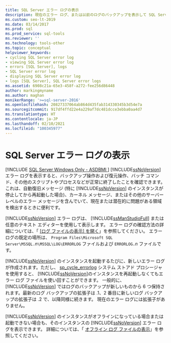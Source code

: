 ```yaml
---
title: SQL Server エラー ログの表示
description: 現在のエラー ログ、または以前のログのバックアップを表示して SQL Server で問題を検出して、プロセスが正常に完了したかどうかを確認します。
ms.custom: seo-lt-2019
ms.date: 03/14/2017
ms.prod: sql
ms.prod_service: sql-tools
ms.reviewer: ''
ms.technology: tools-other
ms.topic: conceptual
helpviewer_keywords:
- cycling SQL Server error log
- viewing SQL Server error log
- errors [SQL Server], logs
- SQL Server error log
- displaying SQL Server error log
- logs [SQL Server], SQL Server error logs
ms.assetid: 6908c21a-65e3-458f-a272-fee256d86448
author: markingmyname
ms.author: maghan
monikerRange: '>=sql-server-2016'
ms.openlocfilehash: 20827337064ab864d435fab314330345b3d54e7a
ms.sourcegitcommit: 917df4ffd22e4a229af7dc481dcce3ebba0aa4d7
ms.translationtype: HT
ms.contentlocale: ja-JP
ms.lasthandoff: 02/10/2021
ms.locfileid: "100345977"
---
```

# <a name="viewing-the-sql-server-error-log"></a>SQL Server エラー ログの表示
[!INCLUDE [SQL Server Windows Only - ASDBMI ](../../includes/applies-to-version/sql-windows-only-asdbmi.md)]
  [!INCLUDE[ssNoVersion](../../includes/ssnoversion-md.md)] エラー ログを表示すると、バックアップ操作および復元操作、バッチ コマンド、その他のスクリプトやプロセスなどが正常に終了したことを確認できます。 これは、自動復旧メッセージ (特に [!INCLUDE[ssNoVersion](../../includes/ssnoversion-md.md)] のインスタンスが停止してから再起動した場合)、カーネル メッセージ、またはその他のサーバー レベルのエラー メッセージを含んでいて、現在または潜在的に問題がある領域を検出するときに便利です。  
  
 [!INCLUDE[ssNoVersion](../../includes/ssnoversion-md.md)] エラー ログは、 [!INCLUDE[ssManStudioFull](../../includes/ssmanstudiofull-md.md)] または任意のテキスト エディターを使用して表示します。 エラー ログの確認方法の詳細については、「 [[ログ ファイルの表示] を開く](../../relational-databases/logs/open-log-file-viewer.md)」を参照してください。 エラー ログの既定の場所は、 `Program Files\Microsoft SQL Server\MSSQL.`*n*`\MSSQL\LOG\ERRORLOG` ファイルおよび `ERRORLOG.`*n* ファイルです。  
  
 [!INCLUDE[ssNoVersion](../../includes/ssnoversion-md.md)] のインスタンスを起動するたびに、新しいエラー ログが作成されます。ただし、 [sp_cycle_errorlog](../../relational-databases/system-stored-procedures/sp-cycle-errorlog-transact-sql.md) システム ストアド プロシージャを使用すると、 [!INCLUDE[ssNoVersion](../../includes/ssnoversion-md.md)]のインスタンスを再起動しなくてもエラー ログ ファイルを使い回すことができます。 一般的に、 [!INCLUDE[ssNoVersion](../../includes/ssnoversion-md.md)] ではログのバックアップが新しいものから 6 つ保持されます。最新のログ バックアップの拡張子は .1、2 番目に新しいログ バックアップの拡張子は .2 で、以降同様に続きます。 現在のエラー ログには拡張子がありません。  
  
 [!INCLUDE[ssNoVersion](../../includes/ssnoversion-md.md)] のインスタンスがオフラインになっている場合または起動できない場合も、そのインスタンスの [!INCLUDE[ssNoVersion](../../includes/ssnoversion-md.md)] エラー ログを表示できます。 詳細については、「 [オフライン ログ ファイルの表示](../../relational-databases/logs/view-offline-log-files.md)」を参照してください。  
  
  
